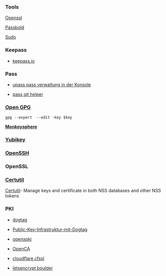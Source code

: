 ### Tools
[Openssl](https://gitlab.com/tobkern1980/home-net4-environment/wikis/openssl)

[Passbold](https://gitlab.com/tobkern1980/home-net4-environment/wikis/passbold)

[Sudo](https://gitlab.com/tobkern1980/home-net4-environment/wikis/sudo)

### Keepass

* [keepass.io](https://github.com/SnapServ/keepass.io)

### Pass

* [upass pass verwaltung in der Konsole](https://github.com/Kwpolska/upass)

* [pass git helper](https://github.com/languitar/pass-git-helper)


### [Open GPG](../open-gpg)

`gpg --expert  --edit -key $key`

**[Monkeysphere](../monkeysphere)**


### [Yubikey](../yubikey)

### [OpenSSH](../arbeiten-mit-ssh)

### OpenSSL

### [Certutil](../certutil)

[Certutil](../certutil)- Manage keys and certificate in both NSS databases and other NSS tokens


### PKI
* [dogtag](https://www.dogtagpki.org/wiki/PKI_Download)

* [Public-Key-Infrastruktur-mit-Dogtag](https://www.admin-magazin.de/Das-Heft/2009/01/Public-Key-Infrastruktur-mit-Dogtag/(offset)/2)

* [openxpki](http://www.openxpki.org/)

* [OpenCA](https://www.openca.org/)

* [cloudflare cfssl](https://github.com/cloudflare/cfssl)

* [letsencrypt boulder](https://github.com/letsencrypt/boulder)
